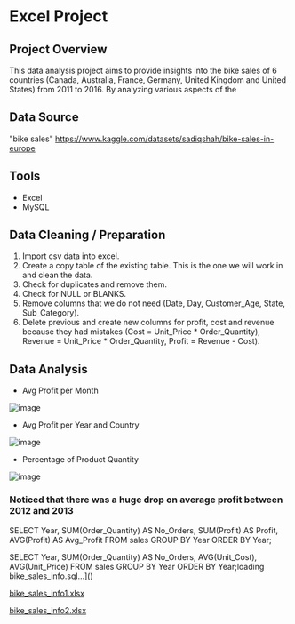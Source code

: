 # Excel Project



## Project Overview

This data analysis project aims to provide insights into the bike sales of 6 countries (Canada, Australia, France, Germany, United Kingdom and United States) from 2011 to 2016. By analyzing various aspects of the 



## Data Source

"bike sales"
https://www.kaggle.com/datasets/sadiqshah/bike-sales-in-europe



## Tools

- Excel
- MySQL



## Data Cleaning / Preparation

1. Import csv data into excel.
2. Create a copy table of the existing table. This is the one we will work in and clean the data.  
3. Check for duplicates and remove them.
4. Check for NULL or BLANKS.
5. Remove columns that we do not need (Date, Day, Customer_Age, State, Sub_Category).
6. Delete previous and create new columns for profit, cost and revenue because they had mistakes (Cost = Unit_Price * Order_Quantity), Revenue = Unit_Price * Order_Quantity, Profit = Revenue - Cost).

			

## Data Analysis

- Avg Profit per Month
  
![image](https://github.com/user-attachments/assets/addd99c6-6d26-42b7-99f3-cf301776d106)


- Avg Profit per Year and Country

![image](https://github.com/user-attachments/assets/b8714cb6-d528-4817-8db6-25b4be7c5af9)


- Percentage of Product Quantity
 
![image](https://github.com/user-attachments/assets/9b48ca60-12b4-4d86-8198-aaa12a612690)


### Noticed that there was a huge drop on average profit between 2012 and 2013


SELECT Year, SUM(Order_Quantity) AS No_Orders, SUM(Profit) AS Profit, AVG(Profit) AS Avg_Profit
FROM sales
GROUP BY Year
ORDER BY Year;


SELECT Year, SUM(Order_Quantity) AS No_Orders, AVG(Unit_Cost), AVG(Unit_Price) 
FROM sales
GROUP BY Year
ORDER BY Year;loading bike_sales_info.sql…]()


[bike_sales_info1.xlsx](https://github.com/user-attachments/files/18397778/bike_sales_info1.xlsx)

[bike_sales_info2.xlsx](https://github.com/user-attachments/files/18397780/bike_sales_info2.xlsx)
